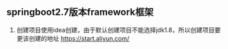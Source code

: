 ## springboot2.7版本framework框架

1. 创建项目使用idea创建，由于默认创建项目不能选择jdk1.8，所以创建项目要更该创建的地址 https://start.aliyun.com/

